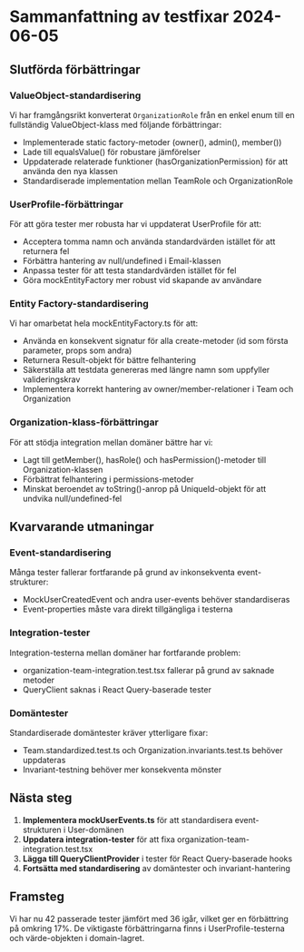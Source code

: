 # Sammanfattning av testfixar 2024-06-05

## Slutförda förbättringar

### ValueObject-standardisering

Vi har framgångsrikt konverterat `OrganizationRole` från en enkel enum till en fullständig ValueObject-klass med följande förbättringar:
- Implementerade static factory-metoder (owner(), admin(), member())
- Lade till equalsValue() för robustare jämförelser
- Uppdaterade relaterade funktioner (hasOrganizationPermission) för att använda den nya klassen
- Standardiserade implementation mellan TeamRole och OrganizationRole

### UserProfile-förbättringar

För att göra tester mer robusta har vi uppdaterat UserProfile för att:
- Acceptera tomma namn och använda standardvärden istället för att returnera fel
- Förbättra hantering av null/undefined i Email-klassen
- Anpassa tester för att testa standardvärden istället för fel
- Göra mockEntityFactory mer robust vid skapande av användare

### Entity Factory-standardisering

Vi har omarbetat hela mockEntityFactory.ts för att:
- Använda en konsekvent signatur för alla create-metoder (id som första parameter, props som andra)
- Returnera Result-objekt för bättre felhantering
- Säkerställa att testdata genereras med längre namn som uppfyller valideringskrav
- Implementera korrekt hantering av owner/member-relationer i Team och Organization

### Organization-klass-förbättringar

För att stödja integration mellan domäner bättre har vi:
- Lagt till getMember(), hasRole() och hasPermission()-metoder till Organization-klassen 
- Förbättrat felhantering i permissions-metoder
- Minskat beroendet av toString()-anrop på UniqueId-objekt för att undvika null/undefined-fel

## Kvarvarande utmaningar

### Event-standardisering
Många tester fallerar fortfarande på grund av inkonsekventa event-strukturer:
- MockUserCreatedEvent och andra user-events behöver standardiseras
- Event-properties måste vara direkt tillgängliga i testerna

### Integration-tester
Integration-testerna mellan domäner har fortfarande problem:
- organization-team-integration.test.tsx fallerar på grund av saknade metoder
- QueryClient saknas i React Query-baserade tester

### Domäntester
Standardiserade domäntester kräver ytterligare fixar:
- Team.standardized.test.ts och Organization.invariants.test.ts behöver uppdateras
- Invariant-testning behöver mer konsekventa mönster

## Nästa steg

1. **Implementera mockUserEvents.ts** för att standardisera event-strukturen i User-domänen
2. **Uppdatera integration-tester** för att fixa organization-team-integration.test.tsx
3. **Lägga till QueryClientProvider** i tester för React Query-baserade hooks
4. **Fortsätta med standardisering** av domäntester och invariant-hantering

## Framsteg

Vi har nu 42 passerade tester jämfört med 36 igår, vilket ger en förbättring på omkring 17%. De viktigaste förbättringarna finns i UserProfile-testerna och värde-objekten i domain-lagret. 
